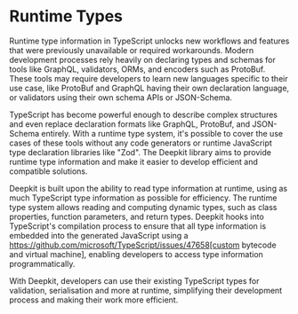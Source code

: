 # Runtime Types

Runtime type information in TypeScript unlocks new workflows and features that were previously unavailable or required workarounds. Modern development processes rely heavily on declaring types and schemas for tools like GraphQL, validators, ORMs, and encoders such as ProtoBuf. These tools may require developers to learn new languages specific to their use case, like ProtoBuf and GraphQL having their own declaration language, or validators using their own schema APIs or JSON-Schema.

TypeScript has become powerful enough to describe complex structures and even replace declaration formats like GraphQL, ProtoBuf, and JSON-Schema entirely. With a runtime type system, it's possible to cover the use cases of these tools without any code generators or runtime JavaScript type declaration libraries like "Zod". The Deepkit library aims to provide runtime type information and make it easier to develop efficient and compatible solutions.

Deepkit is built upon the ability to read type information at runtime, using as much TypeScript type information as possible for efficiency. The runtime type system allows reading and computing dynamic types, such as class properties, function parameters, and return types. Deepkit hooks into TypeScript's compilation process to ensure that all type information is embedded into the generated JavaScript using a https://github.com/microsoft/TypeScript/issues/47658[custom bytecode and virtual machine], enabling developers to access type information programmatically.

With Deepkit, developers can use their existing TypeScript types for validation, serialisation and more at runtime, simplifying their development process and making their work more efficient.
